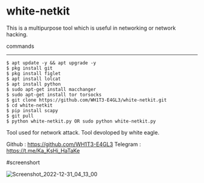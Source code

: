 # white-netkit
This is  a multipurpose tool which is useful in networking or network hacking.

commands
_______________
	$ apt update -y && apt upgrade -y
	$ pkg install git
	$ pkg install figlet
	$ apt install lolcat
  	$ apt install python
	$ sudo apt-get install macchanger
	$ sudo apt-get install tor torsocks
	$ git clone https://github.com/WH1T3-E4GL3/white-netkit.git
	$ cd white-netkit
	$ pip install scapy
	$ git pull
	$ python white-netkit.py OR sudo python white-netkit.py

Tool used for network attack.
Tool devoloped by white eagle.

Github   : https://github.com/WH1T3-E4GL3
Telegram : https://t.me/Ka_KsHi_HaTaKe

#screenshort

![Screenshot_2022-12-31_04_13_00](https://user-images.githubusercontent.com/118425907/210131571-4662f77e-7505-4356-860c-0fcef06695ce.png)
